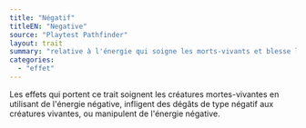 ```yaml
---
title: "Négatif"
titleEN: "Negative"
source: "Playtest Pathfinder"
layout: trait
summary: "relative à l'énergie qui soigne les morts-vivants et blesse les vivants"
categories:
  - "effet"
---
```

Les effets qui portent ce trait soignent les créatures mortes-vivantes en utilisant de l'énergie négative, infligent des dégâts de type négatif aux créatures vivantes, ou manipulent de l'énergie négative.
